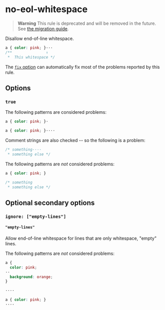 # no-eol-whitespace

> **Warning** This rule is deprecated and will be removed in the future. See [the migration guide](https://github.com/stylelint/stylelint/tree/15.10.3/docs/migration-guide/to-15.md).

Disallow end-of-line whitespace.

<!-- prettier-ignore -->
```css
a { color: pink; }···
/**               ↑
 *  This whitespace */
```

The [`fix` option](https://github.com/stylelint/stylelint/tree/15.10.3/docs/user-guide/options.md#fix) can automatically fix most of the problems reported by this rule.

## Options

### `true`

The following patterns are considered problems:

<!-- prettier-ignore -->
```css
a { color: pink; }·
```

<!-- prettier-ignore -->
```css
a { color: pink; }····
```

Comment strings are also checked -- so the following is a problem:

<!-- prettier-ignore -->
```css
/* something····
 * something else */
```

The following patterns are _not_ considered problems:

<!-- prettier-ignore -->
```css
a { color: pink; }
```

<!-- prettier-ignore -->
```css
/* something
 * something else */
```

## Optional secondary options

### `ignore: ["empty-lines"]`

#### `"empty-lines"`

Allow end-of-line whitespace for lines that are only whitespace, "empty" lines.

The following patterns are _not_ considered problems:

<!-- prettier-ignore -->
```css
a {
  color: pink;
··
  background: orange;
}
```

<!-- prettier-ignore -->
```css
····
```

<!-- prettier-ignore -->
```css
a { color: pink; }
····
```
